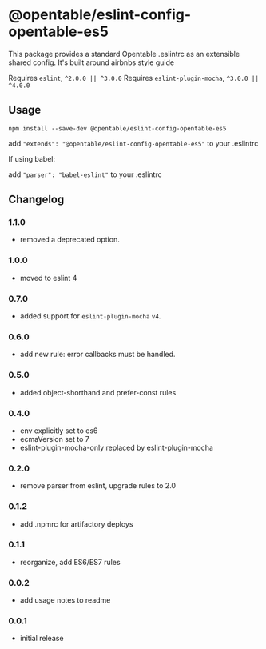 # @opentable/eslint-config-opentable-es5

This package provides a standard Opentable .eslintrc as an extensible shared config. It's built around airbnbs style guide

Requires `eslint`, `^2.0.0 || ^3.0.0`
Requires `eslint-plugin-mocha`, `^3.0.0 || ^4.0.0`

## Usage

```shell
npm install --save-dev @opentable/eslint-config-opentable-es5
```

add `"extends": "@opentable/eslint-config-opentable-es5"` to your .eslintrc

If using babel:

add `"parser": "babel-eslint"` to your .eslintrc

## Changelog

### 1.1.0
 - removed a deprecated option.
### 1.0.0
 - moved to eslint 4
### 0.7.0
 - added support for `eslint-plugin-mocha` `v4`.
### 0.6.0
 - add new rule: error callbacks must be handled.

### 0.5.0
 - added object-shorthand and prefer-const rules

### 0.4.0
 - env explicitly set to es6
 - ecmaVersion set to 7
 - eslint-plugin-mocha-only replaced by eslint-plugin-mocha

### 0.2.0
 - remove parser from eslint, upgrade rules to 2.0

### 0.1.2
 - add .npmrc for artifactory deploys

### 0.1.1
 - reorganize, add ES6/ES7 rules

### 0.0.2
 - add usage notes to readme

### 0.0.1
 - initial release
